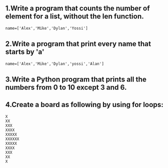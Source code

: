 ## 1.Write a program that counts the number of element for a list, without the len function.

    name=['Alex','Mike','Dylan','Yossi']

## 2.Write a program that print every name that starts by 'a'

    name=['Alex','Mike','Dylan','yossi','Alan']

## 3.Write a Python program that prints all the numbers from 0 to 10 except 3 and 6.

## 4.Create a board as following by using for loops:

    X
    XX
    XXX
    XXXX
    XXXXX
    XXXXXX
    XXXXX
    XXXX
    XXX
    XX
    X